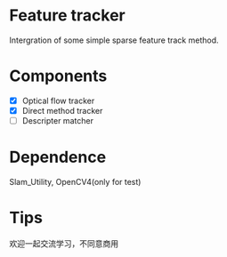 # Feature tracker
Intergration of some simple sparse feature track method.

# Components
- [x] Optical flow tracker
- [x] Direct method tracker
- [ ] Descripter matcher

# Dependence
Slam_Utility, OpenCV4(only for test)

# Tips
欢迎一起交流学习，不同意商用
